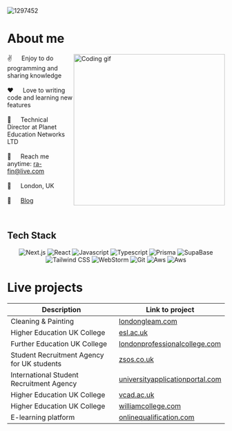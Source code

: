 
![1297452](https://github.com/rafin-rahman/rafin-rahman/assets/38799209/5b8f47df-2465-46ec-8455-ec6c5162256c)


 # About me

<p>
 <img align="right" width="350" src="https://github.com/rafin-rahman/rafin-rahman/assets/38799209/18a8ec0e-5d94-40eb-9ceb-e0b8d4e5e4da" alt="Coding gif" />
  
 ✌️ &emsp; Enjoy to do programming and sharing knowledge <br/><br/>
 ❤️ &emsp; Love to writing code and learning new features<br/><br/>
 👔 &emsp; Technical Director at Planet Education Networks LTD<br/><br/>
 📧 &emsp; Reach me anytime: ra-fin@live.com<br/><br/>
 📍 &emsp; London, UK<br/><br/>
 📒 &emsp; <a href="https://blog.rafin-rahman.com" target="_blank">Blog</a> 

</p>

 &emsp;
## Tech Stack
<p align="center">
  <img src="https://img.shields.io/badge/next.js-000000?style=for-the-badge&logo=nextdotjs&logoColor=white" alt="Next.js">
  <img src="https://img.shields.io/badge/-React-61DBFB?style=for-the-badge&labelColor=black&logo=react&logoColor=61DBFB" alt="React">
  <img src="https://img.shields.io/badge/Javascript-F0DB4F?style=for-the-badge&labelColor=black&logo=javascript&logoColor=F0DB4F" alt="Javascript">
  <img src="https://img.shields.io/badge/Typescript-007acc?style=for-the-badge&labelColor=black&logo=typescript&logoColor=007acc" alt="Typescript">
  <img src="https://img.shields.io/badge/Prisma-3982CE?style=for-the-badge&logo=Prisma&logoColor=white" alt="Prisma">
  <img src="https://img.shields.io/badge/Supabase-3ECF8E?style=for-the-badge&logo=supabase&logoColor=white" alt="SupaBase">
  <img src="https://img.shields.io/badge/Tailwind_CSS-092749?style=for-the-badge&logo=tailwindcss&logoColor=06B6D4&labelColor=000000" alt="Tailwind CSS">
  <img src="https://img.shields.io/badge/webstorm-143?style=for-the-badge&logo=webstorm&logoColor=white&color=black" alt="WebStorm">
  <img src="https://img.shields.io/badge/Git-F05032?style=for-the-badge&logo=git&logoColor=white" alt="Git">
  <img src="https://img.shields.io/badge/AWS-%23FF9900.svg?style=for-the-badge&logo=amazon-aws&logoColor=white" alt="Aws">
  <img src="https://img.shields.io/badge/vercel-%23000000.svg?style=for-the-badge&logo=vercel&logoColor=white" alt="Aws">
</p>

 # Live projects
| Description       | Link to project       |
|----------------|----------------|
| Cleaning & Painting   | <a href="https://www.londongleam.com" target="_blank">londongleam.com</a>   |
| Higher Education UK College   | <a href="https://www.esl.ac.uk" target="_blank">esl.ac.uk</a>   |
| Further Education UK College   | <a href="https://www.londonprofessionalcollege.com" target="_blank">londonprofessionalcollege.com</a>    |
| Student Recruitment Agency for UK students   | <a href="https://www.zsos.co.uk" target="_blank">zsos.co.uk</a>   |
| International Student Recruitment Agency   | <a href="https://www.universityapplicationportal.com" target="_blank">universityapplicationportal.com</a>   |
| Higher Education UK College   | <a href="https://www.vcad.ac.uk" target="_blank">vcad.ac.uk</a>   |
| Higher Education UK College   | <a href="https://www.williamcollege.com" target="_blank">williamcollege.com</a>   |
| E-learning platform   | <a href="https://www.onlinequalification.com" target="_blank">onlinequalification.com</a>  |


